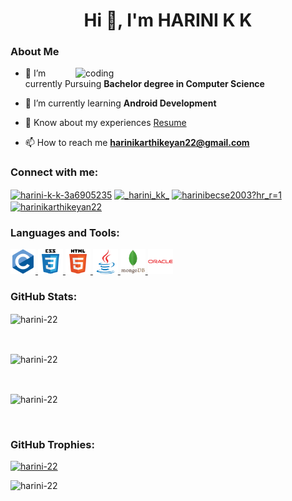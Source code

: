 <h1 align="center">Hi 👋, I'm HARINI K K</h1>
<h3 align="left">About Me</h3>

<img align="right" alt="coding" width="400" src="https://i.pinimg.com/originals/e7/26/c7/e726c74ac081eed50feee1433d12c998.gif">

- 🔭 I’m currently Pursuing **Bachelor degree in Computer Science**

- 🌱 I’m currently learning **Android Development**
- 📄 Know about my experiences [Resume](https://drive.google.com/file/d/1IpVB8nwWqcNk5-dWoU5DJMvSvzg10Oxd/view?usp=sharing)
- 📫 How to reach me **harinikarthikeyan22@gmail.com**

<h3 align="left">Connect with me:</h3>
<p align="left">
<a href="https://linkedin.com/in/harini-k-k-3a6905235" target="blank"><img align="center" src="https://raw.githubusercontent.com/rahuldkjain/github-profile-readme-generator/master/src/images/icons/Social/linked-in-alt.svg" alt="harini-k-k-3a6905235" height="30" width="40" /></a>
<a href="https://instagram.com/_harini_kk_" target="blank"><img align="center" src="https://raw.githubusercontent.com/rahuldkjain/github-profile-readme-generator/master/src/images/icons/Social/instagram.svg" alt="_harini_kk_" height="30" width="40" /></a>
<a href="https://www.hackerrank.com/harinibecse2003?hr_r=1" target="blank"><img align="center" src="https://raw.githubusercontent.com/rahuldkjain/github-profile-readme-generator/master/src/images/icons/Social/hackerrank.svg" alt="harinibecse2003?hr_r=1" height="30" width="40" /></a>
<a href="https://auth.geeksforgeeks.org/user/harinikarthikeyan22" target="blank"><img align="center" src="https://raw.githubusercontent.com/rahuldkjain/github-profile-readme-generator/master/src/images/icons/Social/geeks-for-geeks.svg" alt="harinikarthikeyan22" height="30" width="40" /></a>
</p>

<h3 align="left">Languages and Tools:</h3>
<p align="left"> <a href="https://www.cprogramming.com/" target="_blank" rel="noreferrer"> <img src="https://raw.githubusercontent.com/devicons/devicon/master/icons/c/c-original.svg" alt="c" width="40" height="40"/> </a> <a href="https://www.w3schools.com/css/" target="_blank" rel="noreferrer"> <img src="https://raw.githubusercontent.com/devicons/devicon/master/icons/css3/css3-original-wordmark.svg" alt="css3" width="40" height="40"/> </a> <a href="https://www.w3.org/html/" target="_blank" rel="noreferrer"> <img src="https://raw.githubusercontent.com/devicons/devicon/master/icons/html5/html5-original-wordmark.svg" alt="html5" width="40" height="40"/> </a> <a href="https://www.java.com" target="_blank" rel="noreferrer"> <img src="https://raw.githubusercontent.com/devicons/devicon/master/icons/java/java-original.svg" alt="java" width="40" height="40"/> </a> <a href="https://www.mongodb.com/" target="_blank" rel="noreferrer"> <img src="https://raw.githubusercontent.com/devicons/devicon/master/icons/mongodb/mongodb-original-wordmark.svg" alt="mongodb" width="40" height="40"/> </a> <a href="https://www.oracle.com/" target="_blank" rel="noreferrer"> <img src="https://raw.githubusercontent.com/devicons/devicon/master/icons/oracle/oracle-original.svg" alt="oracle" width="40" height="40"/> </a> </p>

<h3 align="left">GitHub Stats:</h3>

<p><img align="center" src="https://github-readme-stats.vercel.app/api/top-langs?username=harini-22&show_icons=true&locale=en&layout=compact" alt="harini-22" /></p>
<br>
<p>
  <img align="center" src="https://github-readme-stats.vercel.app/api?username=harini-22&show_icons=true&locale=en" alt="harini-22" /></p>
<br>
<p><img align="center" src="https://github-readme-streak-stats.herokuapp.com/?user=harini-22&" alt="harini-22" /></p>
<br>
<h3 align="left">GitHub Trophies:</h3>
<p align="left"> <a href="https://github.com/ryo-ma/github-profile-trophy"><img src="https://github-profile-trophy.vercel.app/?username=harini-22" alt="harini-22" /></a> </p>

<p align="left"> <img src="https://komarev.com/ghpvc/?username=harini-22&label=Profile%20views&color=0e75b6&style=flat" alt="harini-22" /> </p>
